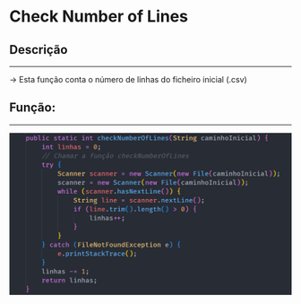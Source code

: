 # Check Number of Lines

## Descrição ##
-------------------------
-> Esta função conta o número de linhas do ficheiro inicial (.csv)


## Função: ##
-------------------------
![checkNumberOfLines](../Imagens/checkNumberOfLines.png)